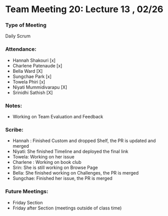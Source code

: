 # Team Meeting 20: Lecture 13 , 02/26

### Type of Meeting
Daily Scrum

### Attendance: 
* Hannah Shakouri [x]
* Charlene Patenaude [x]
* Bella Ward [X]
* Sungchae Park [x]
* Towela Phiri [x]
* Niyati Mummidivarapu [X]
* Srinidhi Sathish [X]

### Notes:
- Working on Team Evaluation and Feedback

### Scribe:  
- Hannah : Finished Custom and dropped Shelf, the PR is updated and merged
- Niyati: She finished Timeline and deployed the final link
- Towela: Working on her issue
- Charlene : Working on book club
- Srin: She is still working on Browse Page
- Bella: She finished working on Challenges, the PR is merged
- Sungchae: Finished her issue, the PR is merged


### Future Meetings:
* Friday Section
* Friday after Section (meetings outside of class time)
